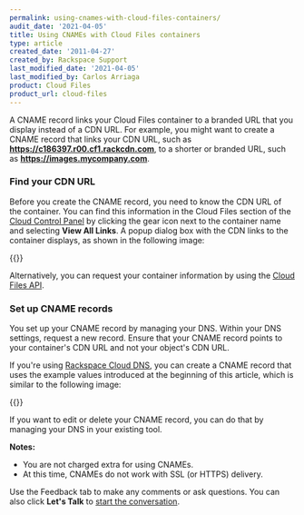 ```yaml
---
permalink: using-cnames-with-cloud-files-containers/
audit_date: '2021-04-05'
title: Using CNAMEs with Cloud Files containers
type: article
created_date: '2011-04-27'
created_by: Rackspace Support
last_modified_date: '2021-04-05'
last_modified_by: Carlos Arriaga
product: Cloud Files
product_url: cloud-files
---
```


A CNAME record links your Cloud Files container to a branded
URL that you display instead of a CDN URL. For example, you might want to
create a CNAME record that links your CDN URL, such as
**https://c186397.r00.cf1.rackcdn.com**, to a shorter or branded URL, such as
**https://images.mycompany.com**.

### Find your CDN URL

Before you create the CNAME record, you need to know the CDN URL of
the container. You can find this information in the Cloud Files section of the
[Cloud Control Panel](https://login.rackspace.com/) by clicking the
gear icon next to the container name and selecting **View All Links**. A
popup dialog box with the CDN links to the container displays, as shown in the following image:

{{<image src="1080-2_2.png" alt="" title="">}}

Alternatively, you can request your container information by using the [Cloud
Files API](https://docs.rackspace.com/docs/cloud-files/v1/).

### Set up CNAME records

You set up your CNAME record by managing your DNS. Within your DNS
settings, request a new record. Ensure that your CNAME record points to
your container's CDN URL and not your object's CDN URL.

If you're using [Rackspace Cloud DNS](https://www.rackspace.com/cloud/dns),
you can create a CNAME record that uses the example values introduced at the
beginning of this article, which is similar to the following image:

{{<image src="cnameadd.png" alt="" title="">}}

If you want to edit or delete your CNAME record, you can do that by
managing your DNS in your existing tool.

**Notes:**

-   You are not charged extra for using CNAMEs.
-   At this time, CNAMEs do not work with SSL (or HTTPS) delivery.

Use the Feedback tab to make any comments or ask questions. You can also click
**Let's Talk** to [start the conversation](https://www.rackspace.com/). 
